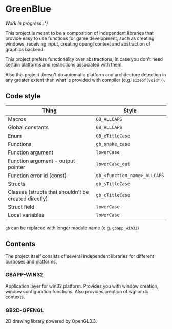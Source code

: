 # GreenBlue

_Work in progress :^)_

This project is meant to be a composition of independent libraries that provide easy to use functions for game development, such as creating windows, receiving input, creating opengl context and abstraction of graphics backend.

This project prefers functionality over abstractions, in case you don't need certain platforms and restrictions associated with them. 

Also this project doesn't do automatic platform and architecture detection in any greater extent than what is provided with compiler (e.g. `sizeof(void*)`).

## Code style
|Thing|Style|
|-|-|
|Macros|`GB_ALLCAPS`|
|Global constants|`GB_ALLCAPS`|
|Enum|`GB_eTitleCase`|
|Functions|`gb_snake_case`|
|Function argument|`lowerCase`|
|Function argument - output pointer|`lowerCase_out`|
|Function error id (const)|`gb_<function_name>_ALLCAPS`|
|Structs|`gb_sTitleCase`|
|Classes (structs that shouldn't be created directly)|`gb_cTitleCase`|
|Struct field|`lowerCase`|
|Local variables|`lowerCase`|

`gb` can be replaced with longer module name (e.g. `gbapp_win32`)

## Contents
The project itself consists of several independent libraries for different purposes and platforms.

### GBAPP-WIN32
Application layer for win32 platform. Provides you with window creation, window configuration functions. Also provides creation of wgl or dx contexts.
    
### GB2D-OPENGL
2D drawing library powered by OpenGL3.3.
    